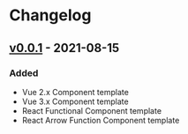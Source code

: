 # Changelog

## [v0.0.1] - 2021-08-15
### Added
- Vue 2.x Component template
- Vue 3.x Component template
- React Functional Component template
- React Arrow Function Component template

[v0.0.1]: https://github.com/samuglz/vscode-template-file-generator-extension/releases/tag/v0.0.1